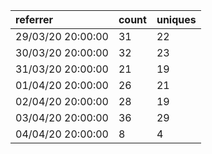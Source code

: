 | referrer          | count | uniques |
| :---------------- | :---- | :------ |
| 29/03/20 20:00:00 | 31    | 22      |
| 30/03/20 20:00:00 | 32    | 23      |
| 31/03/20 20:00:00 | 21    | 19      |
| 01/04/20 20:00:00 | 26    | 21      |
| 02/04/20 20:00:00 | 28    | 19      |
| 03/04/20 20:00:00 | 36    | 29      |
| 04/04/20 20:00:00 | 8     | 4       |